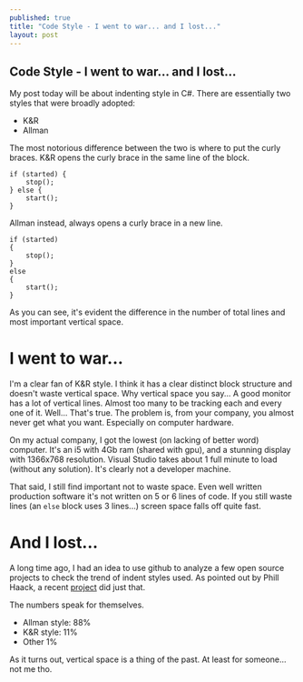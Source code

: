 ```yaml
---
published: true
title: "Code Style - I went to war... and I lost..."
layout: post
---
```


## Code Style - I went to war... and I lost...

My post today will be about indenting style in C#. There are essentially two styles that were broadly adopted:
- K&R
- Allman

The most notorious difference between the two is where to put the curly braces.
K&R opens the curly brace in the same line of the block.

    if (started) {
        stop();
    } else {
        start();
    }

Allman instead, always opens a curly brace in a new line.

    if (started)
    {
        stop();
    }
    else
    {
        start();
    }

As you can see, it's evident the difference in the number of total lines and most important vertical space.

# I went to war...

I'm a clear fan of K&R style. I think it has a clear distinct block structure and doesn't waste vertical space.
Why vertical space you say... A good monitor has a lot of vertical lines. Almost too many to be tracking each and every one of it. Well... That's true. The problem is, from your company, you almost never get what you want. Especially on computer hardware.

On my actual company, I got the lowest (on lacking of better word) computer. It's an i5 with 4Gb ram (shared with gpu), and a stunning display with 1366x768 resolution.
Visual Studio takes about 1 full minute to load (without any solution).
It's clearly not a developer machine.

That said, I still find important not to waste space. Even well written production software it's not written on 5 or 6 lines of code. If you still waste lines (an `else` block uses 3 lines...) screen space falls off quite fast.

# And I lost...

A long time ago, I had an idea to use github to analyze a few open source projects to check the trend of indent styles used. As pointed out by Phill Haack, a recent [project](http://sideeffect.kr/popularconvention/#c#) did just that.  

The numbers speak for themselves.
- Allman style: 88%
- K&R style: 11%
- Other 1%

As it turns out, vertical space is a thing of the past. At least for someone... not me tho.